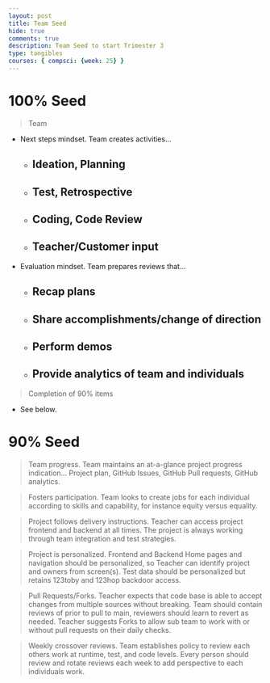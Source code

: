 ```yaml
---
layout: post
title: Team Seed
hide: true
comments: true
description: Team Seed to start Trimester 3
type: tangibles
courses: { compsci: {week: 25} }
---
```


# 100% Seed
> Team
- Next steps mindset. Team creates activities...
    - Ideation, Planning
        - 
    - Test, Retrospective
        - 
    - Coding, Code Review
        - 
    - Teacher/Customer input
        - 
- Evaluation mindset.  Team prepares reviews that...
    - Recap plans
        - 
    - Share accomplishments/change of direction
        - 
    - Perform demos
        - 
    - Provide analytics of team and individuals
        - 

> Completion of 90% items
- See below.

# 90% Seed
> Team progress.   Team maintains an at-a-glance project progress indication... Project plan, GitHub Issues, GitHub Pull requests, GitHub analytics.

> Fosters participation.  Team looks to create jobs for each individual according to skills and capability, for instance equity versus equality.

> Project follows delivery instructions.  Teacher can access project frontend and backend at all times.  The project is always working through team integration and test strategies.

> Project is personalized.  Frontend and Backend Home pages and navigation should be personalized, so Teacher can identify project and owners from screen(s).   Test data should be personalized but retains 123toby and 123hop backdoor access.

> Pull Requests/Forks.  Teacher expects that code base is able to accept changes from multiple sources without breaking.  Team should contain reviews of prior to pull to main, reviewers should learn to revert as needed.  Teacher suggests Forks to allow sub team to work with or without pull requests on their daily checks.

> Weekly crossover reviews.  Team establishes policy to review each others work at runtime, test, and code levels.  Every person should review and rotate reviews each week to add perspective to each individuals work.